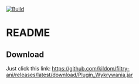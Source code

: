 [![Build](https://github.com/kildom/filtry-ani/actions/workflows/main.yml/badge.svg)](https://github.com/kildom/filtry-ani/actions/workflows/main.yml)

# README

## Download

Just click this link: https://github.com/kildom/filtry-ani/releases/latest/download/Plugin_Wykrywania.jar
